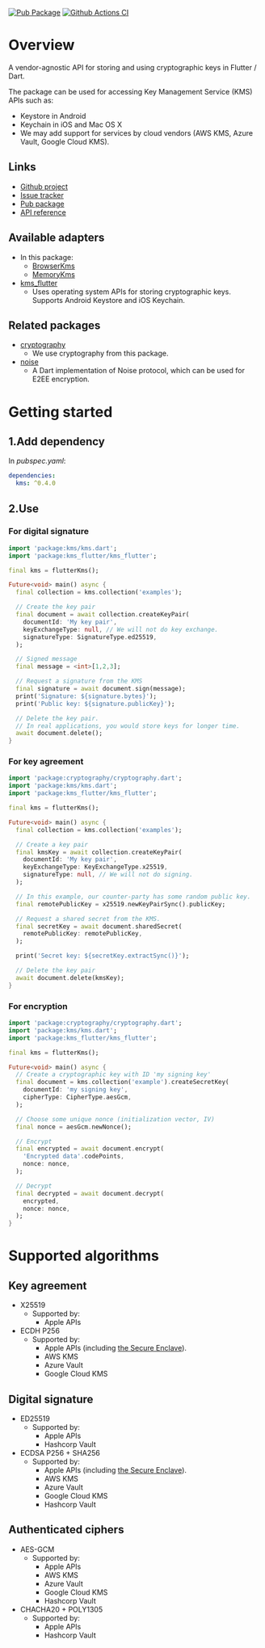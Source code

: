 [![Pub Package](https://img.shields.io/pub/v/kms.svg)](https://pub.dev/packages/kms)
[![Github Actions CI](https://github.com/dint-dev/cryptography/workflows/Dart%20CI/badge.svg)](https://github.com/dint-dev/cryptography/actions?query=workflow%3A%22Dart+CI%22)

# Overview
A vendor-agnostic API for storing and using cryptographic keys in Flutter / Dart.

The package can be used for accessing Key Management Service (KMS) APIs such as:
  * Keystore in Android
  * Keychain in iOS and Mac OS X
  * We may add support for services by cloud vendors (AWS KMS, Azure Vault, Google Cloud KMS).

## Links
  * [Github project](https://github.com/dint-dev/cryptography)
  * [Issue tracker](https://github.com/dint-dev/cryptography/issues)
  * [Pub package](https://pub.dev/packages/kms)
  * [API reference](https://pub.dev/documentation/kms/latest/)

## Available adapters
  * In this package:
    * [BrowserKms](https://pub.dev/documentation/kms/latest/kms/BrowserKms-class.html)
    * [MemoryKms](https://pub.dev/documentation/kms/latest/kms/MemoryKms-class.html)
  * [kms_flutter](https://pub.dev/packages/kms_flutter)
    * Uses operating system APIs for storing cryptographic keys. Supports Android Keystore and iOS
      Keychain.

## Related packages
  * [cryptography](https://pub.dev/packages/cryptography)
    * We use cryptography from this package.
  * [noise](https://pub.dev/packages/noise)
    * A Dart implementation of Noise protocol, which can be used for E2EE encryption.


# Getting started
## 1.Add dependency
In _pubspec.yaml_:
```yaml
dependencies:
  kms: ^0.4.0
```

## 2.Use
### For digital signature
```dart
import 'package:kms/kms.dart';
import 'package:kms_flutter/kms_flutter';

final kms = flutterKms();

Future<void> main() async {
  final collection = kms.collection('examples');

  // Create the key pair
  final document = await collection.createKeyPair(
    documentId: 'My key pair',
    keyExchangeType: null, // We will not do key exchange.
    signatureType: SignatureType.ed25519,
  );

  // Signed message
  final message = <int>[1,2,3];

  // Request a signature from the KMS
  final signature = await document.sign(message);
  print('Signature: ${signature.bytes}');
  print('Public key: ${signature.publicKey}');

  // Delete the key pair.
  // In real applications, you would store keys for longer time.
  await document.delete();
}
```

### For key agreement
```dart
import 'package:cryptography/cryptography.dart';
import 'package:kms/kms.dart';
import 'package:kms_flutter/kms_flutter';

final kms = flutterKms();

Future<void> main() async {
  final collection = kms.collection('examples');

  // Create a key pair
  final kmsKey = await collection.createKeyPair(
    documentId: 'My key pair',
    keyExchangeType: KeyExchangeType.x25519,
    signatureType: null, // We will not do signing.
  );

  // In this example, our counter-party has some random public key.
  final remotePublicKey = x25519.newKeyPairSync().publicKey;

  // Request a shared secret from the KMS.
  final secretKey = await document.sharedSecret(
    remotePublicKey: remotePublicKey,
  );

  print('Secret key: ${secretKey.extractSync()}');

  // Delete the key pair
  await document.delete(kmsKey);
}
```

### For encryption
```dart
import 'package:cryptography/cryptography.dart';
import 'package:kms/kms.dart';
import 'package:kms_flutter/kms_flutter';

final kms = flutterKms();

Future<void> main() async {
  // Create a cryptographic key with ID 'my signing key'
  final document = kms.collection('example').createSecretKey(
    documentId: 'my signing key',
    cipherType: CipherType.aesGcm,
  );

  // Choose some unique nonce (initialization vector, IV)
  final nonce = aesGcm.newNonce();

  // Encrypt
  final encrypted = await document.encrypt(
    'Encrypted data'.codePoints,
    nonce: nonce,
  );

  // Decrypt
  final decrypted = await document.decrypt(
    encrypted,
    nonce: nonce,
  );
}
```

# Supported algorithms
## Key agreement
  * X25519
    * Supported by:
      * Apple APIs
  * ECDH P256
    * Supported by:
      * Apple APIs (including [the Secure Enclave](https://developer.apple.com/documentation/cryptokit/secureenclave/p256)).
      * AWS KMS
      * Azure Vault
      * Google Cloud KMS

## Digital signature
  * ED25519
    * Supported by:
      * Apple APIs
      * Hashcorp Vault
  * ECDSA P256 + SHA256
    * Supported by:
      * Apple APIs (including [the Secure Enclave](https://developer.apple.com/documentation/cryptokit/secureenclave/p256)).
      * AWS KMS
      * Azure Vault
      * Google Cloud KMS
      * Hashcorp Vault

## Authenticated ciphers
  * AES-GCM
    * Supported by:
      * Apple APIs
      * AWS KMS
      * Azure Vault
      * Google Cloud KMS
      * Hashcorp Vault
  * CHACHA20 + POLY1305
    * Supported by:
      * Apple APIs
      * Hashcorp Vault
